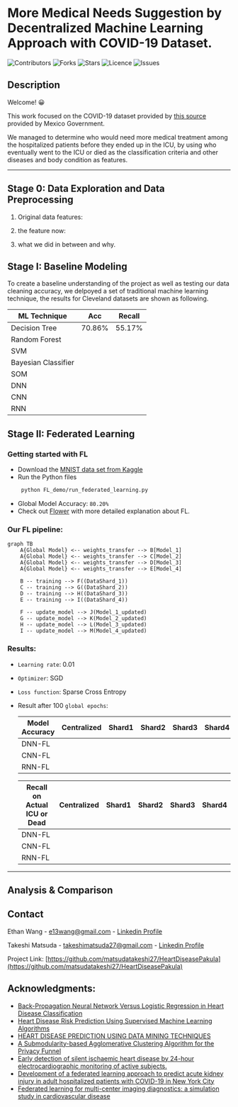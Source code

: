# More Medical Needs Suggestion by Decentralized Machine Learning Approach with COVID-19 Dataset.
![Contributors](https://img.shields.io/github/contributors/EthanWTL/HeartDiseasePakula?style=plastic)
![Forks](https://img.shields.io/github/forks/EthanWTL/HeartDiseasePakula)
![Stars](https://img.shields.io/github/stars/EthanWTL/HeartDiseasePakula)
![Licence](https://img.shields.io/github/license/EthanWTL/HeartDiseasePakula)
![Issues](https://img.shields.io/github/issues/EthanWTL/HeartDiseasePakula)

## Description

Welcome! 😀

This work focused on the COVID-19 dataset provided by [this source](https://datos.gob.mx/busca/dataset/informacion-referente-a-casos-covid-19-en-mexico) provided by Mexico Government.

We managed to determine who would need more medical treatment among the hospitalized patients before they ended up in the ICU, by using who eventually went to the ICU or died as the classification criteria and other diseases and body condition as features.

---
## Stage 0: Data Exploration and Data Preprocessing

1. Original data features:

2. the feature now:

3. what we did in between and why.


## Stage I: Baseline Modeling

To create a baseline understanding of the project as well as testing our data cleaning accuracy, we delpoyed a set of traditional machine learning technique, the results for Cleveland datasets are shown as following.

| ML Technique  | Acc | Recall |
| ------------- | ------------- | ----- |
| Decision Tree  | 70.86% | 55.17% |
| Random Forest  | |   |
| SVM |  |   |
| Bayesian Classifier  |  |   |
| SOM |  |  |
| DNN | |   | 
| CNN | | | 
| RNN |  |  | 




## Stage II: Federated Learning
### Getting started with FL
* Download the [MNIST data set from Kaggle](https://www.kaggle.com/datasets/scolianni/mnistasjpg)
* Run the Python files
  ```sh
   python FL_demo/run_federated_learning.py
   ```
* Global Model Accuracy: ```80.20%```
* Check out [Flower](https://github.com/adap/flower) with more detailed explanation about FL.

### Our FL pipeline:
```mermaid
graph TB
    A{Global Model} <-- weights_transfer --> B[Model_1]
    A{Global Model} <-- weights_transfer --> C[Model_2]
    A{Global Model} <-- weights_transfer --> D[Model_3]
    A{Global Model} <-- weights_transfer --> E[Model_4]

    B -- training --> F((DataShard_1))
    C -- training --> G((DataShard_2))
    D -- training --> H((DataShard_3))
    E -- training --> I((DataShard_4))

    F -- update_model --> J(Model_1_updated)
    G -- update_model --> K(Model_2_updated)
    H -- update_model --> L(Model_3_updated)
    I -- update_model --> M(Model_4_updated)

```
### Results:
* ```Learning rate```: 0.01
* ```Optimizer```: SGD
* ```Loss function```: Sparse Cross Entropy
* Result after 100 ```global epochs```:

  |Model Accuracy| Centralized  | Shard1 | Shard2 | Shard3 | Shard4 |
  |--------|--------|--------|--------|--------|--------|
  |DNN-FL||||||
  |CNN-FL||||||
  |RNN-FL||||||

  |Recall on Actual ICU or Dead| Centralized | Shard1 | Shard2 | Shard3 | Shard4 |
  |--------|--------|--------|--------|--------|--------|
  |DNN-FL||||||
  |CNN-FL||||||
  |RNN-FL||||||
  
---



## Analysis & Comparison



## Contact
Ethan Wang - [e13wang@gmail.com](e13wang@gmail.com) - [Linkedin Profile](https://www.linkedin.com/in/ethan-wang-938588175/)

Takeshi Matsuda - [takeshimatsuda27@gmail.com](takeshimatsuda27@gmail.com) - [Linkedin Profile](https://www.linkedin.com/in/takeshi-matsuda-41777b1ab/)

Project Link: [https://github.com/matsudatakeshi27/HeartDiseasePakula](https://github.com/matsudatakeshi27/HeartDiseasePakula)




## Acknowledgments:
* [Back-Propagation Neural Network Versus Logistic Regression in Heart Disease Classification](https://link.springer.com/chapter/10.1007/978-981-13-0680-8_13)
* [Heart Disease Risk Prediction Using Supervised Machine Learning Algorithms](https://link.springer.com/chapter/10.1007/978-981-99-0412-9_11)
* [HEART DISEASE PREDICTION USING DATA MINING TECHNIQUES](https://hal.science/hal-02196156/)
* [A Submodularity-based Agglomerative Clustering Algorithm for the Privacy Funnel](https://www.semanticscholar.org/paper/A-Submodularity-based-Agglomerative-Clustering-for-Ding-Sadeghi/4e7b3b31659c945ed0c953da9fe7af297b3f3675)
* [Early detection of silent ischaemic heart disease by 24-hour electrocardiographic monitoring of active subjects.](https://www.ncbi.nlm.nih.gov/pmc/articles/PMC458846/)
* [Development of a federated learning approach to predict acute kidney injury in adult hospitalized patients with COVID-19 in New York City](https://www.ncbi.nlm.nih.gov/pmc/articles/PMC8328073/)
* [Federated learning for multi-center imaging diagnostics: a simulation study in cardiovascular disease](https://www.nature.com/articles/s41598-022-07186-4)
